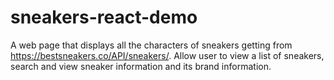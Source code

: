 # sneakers-react-demo
A web page that displays all the characters of sneakers getting from https://bestsneakers.co/API/sneakers/. Allow user to view a list of sneakers, search and view sneaker information and its brand information.
